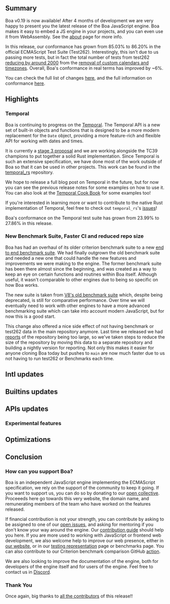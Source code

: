 <!-- ---
layout: post
tags: [post]
title: "Boa release v0.19"
author: Boa Developers
--- -->

## Summary

Boa v0.19 is now available! After 4 months of development we are very happy to present you the latest
release of the Boa JavaScript engine. Boa makes it easy to embed a JS engine in your projects, and
you can even use it from WebAssembly. See the [about](/about) page for more info.

In this release, our conformance has grown from 85.03% to 86.20% in the official ECMAScript Test Suite
(Test262). Interestingly, this isn't due to us passing more tests, but in fact the total number of tests from test262
[reducing by around 2000](https://github.com/tc39/test262/commit/ea2268aa4382013f5533b91f9ef50366ad065a86) from the [removal of custom calendars and timezones](https://github.com/tc39/proposal-temporal/issues/2826). Overall, Boa's conformance in real terms has improved by ~6%.

You can check the full list of changes [here][changelog], and the full information on conformance
[here][conformance].

## Highlights

### Temporal

Boa is continuing to progress on the [Temporal](https://github.com/tc39/proposal-temporal). The Temporal API is a new
set of built-in objects and functions that is designed to be a more modern replacement for the `Date`
object, providing a more feature-rich and flexible API for working with dates and times.

It is currently a [stage 3 proposal](https://tc39.es/proposal-temporal/docs/) and we are working
alongside the TC39 champions to put together a solid Rust implementation. Since Temporal is such an
extensive specification, we have done most of the work outside of Boa so that it can be used in other
projects. This work can be found in the [temporal_rs](https://github.com/boa-dev/temporal/) repository.

We hope to release a full blog post on Temporal in the future, but for now you can see the previous release notes for some examples on how to use it.
You can also look at the [Temporal Cook Book](https://tc39.es/proposal-temporal/docs/cookbook.html) for some examples too!

If you're interested in learning more or want to contribute to the native Rust implementation of
Temporal, feel free to check out `temporal_rs`'s [issues](https://github.com/boa-dev/temporal/issues)!

Boa's conformance on the Temporal test suite has grown from 23.99% to 27.86% in this release.

### New Benchmark Suite, Faster CI and reduced repo size

Boa has had an overhaul of its older criterion benchmark suite to a new [end to end benchmark suite](https://boajs.dev/benchmarks).
We had finally outgrown the old benchmark suite and needed a new one that could handle the new features and improvements we were making to the engine.
The former benchmark suite has been there almost since the beginning, and was created as a way to keep an eye on certain functions and routines within Boa itself. Although useful, it
wasn't comparable to other engines due to being so specific on how Boa works.

The new suite is taken from [V8's old benchmark suite](https://github.com/mozilla/arewefastyet/tree/master/benchmarks/v8-v7) which, despite being deprecated, is still for comparative performance.
Over time we will eventually need to work with other engines to have a more advanced benchmarking suite which can take into account modern JavaScript, but for now this is a good start.

This change also offered a nice side effect of not having benchmark or test262 data in the main repository anymore. Last time we released we had [reports](https://www.reddit.com/r/rust/comments/1b91ora/comment/ktue8rf/) of the repository being too large, so we've taken steps to reduce the size of the repository by moving this data to a separate repository and building a nightly version for reporting. Not only this makes it easier for anyone cloning Boa today but pushes to `main` are now much faster due to us not having to run test262 or Benchmarks each time.

## Intl updates

## Builtins updates

## APIs updates

### Experimental features

## Optimizations

## Conclusion

### How can you support Boa?

Boa is an independent JavaScript engine implementing the ECMAScript specification, we rely on the
support of the community to keep it going. If you want to support us, you can do so by donating to
our [open collective]. Proceeeds here go towards this very website, the domain name, and remunerating
members of the team who have worked on the features released.

If financial contribution is not your strength, you can contribute by asking to be assigned to one of
our [open issues], and asking for mentoring if you don't know your way around the engine. Our
[contribution guide] should help you here. If you are more used to working with JavaScript or frontend
web development, we also welcome help to improve our web presence, either in [our website], or in our
[testing representation] page or benchmarks page. You can also contribute to our Criterion benchmark
comparison GitHub [action].

We are also looking to improve the documentation of the engine, both for developers of the engine
itself and for users of the engine. Feel free to contact us in [Discord].

[open collective]: https://opencollective.com/boa
[open issues]: https://github.com/boa-dev/boa/issues?q=is%3Aopen+is%3Aissue+no%3Aassignee
[contribution guide]: https://github.com/boa-dev/boa/blob/main/CONTRIBUTING.md
[our website]: https://github.com/boa-dev/boa-dev.github.io
[testing representation]: https://github.com/boa-dev/boa/issues/820
[action]: https://github.com/boa-dev/criterion-compare-action
[Discord]: https://discord.gg/tUFFk9Y

### Thank You

Once again, big thanks to [all the contributors][contributors] of this release!!

[contributors]: https://github.com/boa-dev/boa/graphs/contributors?from=2023-07-08&to=2024-03-05&type=c
[changelog]: https://github.com/boa-dev/boa/blob/v0.18/CHANGELOG.md
[conformance]: https://boajs.dev/boa/test262/
[feed]: https://boajs.dev/blog/rss.xml
[collective]: https://opencollective.com/boa
[easy_issues]: https://github.com/boa-dev/boa/issues?q=is%3Aopen+is%3Aissue+label%3AE-Easy
[first_issues]: https://github.com/boa-dev/boa/issues?q=is%3Aopen+is%3Aissue+label%3A%22good+first+issue%22

